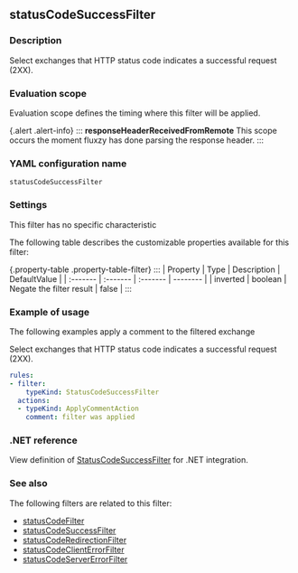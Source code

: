 ## statusCodeSuccessFilter

### Description

Select exchanges that HTTP status code indicates a successful request (2XX).

### Evaluation scope

Evaluation scope defines the timing where this filter will be applied. 

{.alert .alert-info}
:::
**responseHeaderReceivedFromRemote** This scope occurs the moment fluxzy has done parsing the response header.
:::

### YAML configuration name

    statusCodeSuccessFilter

### Settings

This filter has no specific characteristic

The following table describes the customizable properties available for this filter: 

{.property-table .property-table-filter}
:::
| Property | Type | Description | DefaultValue |
| :------- | :------- | :------- | -------- |
| inverted | boolean | Negate the filter result | false |
:::

### Example of usage

The following examples apply a comment to the filtered exchange

Select exchanges that HTTP status code indicates a successful request (2XX).

```yaml
rules:
- filter:
    typeKind: StatusCodeSuccessFilter
  actions:
  - typeKind: ApplyCommentAction
    comment: filter was applied
```


### .NET reference

View definition of [StatusCodeSuccessFilter](https://docs.fluxzy.io/api/Fluxzy.Rules.Filters.ResponseFilters.StatusCodeSuccessFilter.html) for .NET integration.

### See also

The following filters are related to this filter: 

 - [statusCodeFilter](statusCodeFilter)
 - [statusCodeSuccessFilter](statusCodeSuccessFilter)
 - [statusCodeRedirectionFilter](statusCodeRedirectionFilter)
 - [statusCodeClientErrorFilter](statusCodeClientErrorFilter)
 - [statusCodeServerErrorFilter](statusCodeServerErrorFilter)

